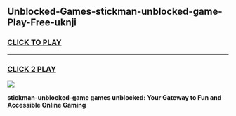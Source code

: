 
## Unblocked-Games-stickman-unblocked-game-Play-Free-uknji
<h3>
<a href="https://premium76.site?title=stickman-unblocked-game&ref=22A">CLICK TO PLAY</a></h3>
<hr>

<h3>
<a href="https://premium76.site?title=stickman-unblocked-game&ref=22A">CLICK 2 PLAY</a>
  
</h3>

<a href="https://premium76.site?title=stickman-unblocked-game&ref=22A"><img src="https://clearcache.store/games.png"></a>


**stickman-unblocked-game games unblocked: Your Gateway to Fun and Accessible Online Gaming**
